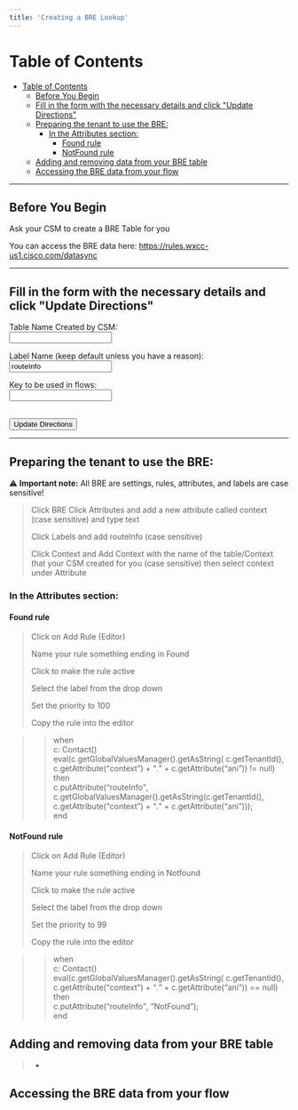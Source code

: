 ```yaml
---
title: 'Creating a BRE Lookup'
--- 
```

# Table of Contents

- [Table of Contents](#table-of-contents)
  - [Before You Begin](#before-you-begin)
  - [Fill in the form with the necessary details and click "Update Directions"](#fill-in-the-form-with-the-necessary-details-and-click-update-directions)
  - [Preparing the tenant to use the BRE:](#preparing-the-tenant-to-use-the-bre)
    - [In the Attributes section:](#in-the-attributes-section)
      - [Found rule](#found-rule)
      - [NotFound rule](#notfound-rule)
  - [Adding and removing data from your BRE table](#adding-and-removing-data-from-your-bre-table)
  - [Accessing the BRE data from your flow](#accessing-the-bre-data-from-your-flow)

---

## Before You Begin
Ask your CSM to create a BRE Table for you

You can access the BRE data here: https://rules.wxcc-us1.cisco.com/datasync

---

## Fill in the form with the necessary details and click "Update Directions" 
<form>
  
  <label for="context">Table Name Created by CSM:</label><br>
  <input type="text" id="context" name="context"><br>
  
  <label for="label">Label Name (keep default unless you have a reason):</label><br>
  <input type="text" id="label" name="label" value="routeInfo"><br>
  
  <label for="key">Key to be used in flows:</label><br>
  <input type="text" id="key" name="key"><br>
<br>

  <button onclick="update()">Update Directions</button>
</form>

---

## Preparing the tenant to use the BRE:

 ⚠️ **Important note:** All BRE are settings, rules, attributes, and labels are case sensitive!

> Click BRE 
Click Attributes and add a new attribute called context (case sensitive) and type text
>
> Click Labels and add <w class="label_out">routeInfo</w> (case sensitive)
>
> Click Context and Add Context with the name of the <w class = "context_out">table/Context that your CSM created for you</w> (case sensitive) then select <w class = "context_out">context</w> under Attribute

### In the Attributes section:

#### Found rule

> Click on Add Rule (Editor)
> 
> Name your rule <w class="context_out">something ending in </w>Found
> 
> Click to make the rule active
> 
> Select the label <w class = "label_out"> </w> from the drop down 
>
> Set the priority to 100
>
> Copy the rule into the editor



>> when<br>
    c: Contact()<br>
    eval(c.getGlobalValuesManager().getAsString( c.getTenantId(), c.getAttribute(<q>context</q>) + <q>.</q> + c.getAttribute(<q><w class = "key_out">ani</w></q>)) != null)<br>
 then<br>
    c.putAttribute(<q><w class = "label_out">routeInfo</w></q>, c.getGlobalValuesManager().getAsString(c.getTenantId(), c.getAttribute(<q>context</q>) + <q>.</q> + c.getAttribute(<q><w class = "key_out">ani</w></q>)));<br>
 end<br>

#### NotFound rule

> Click on Add Rule (Editor)
> 
> Name your rule <w class="context_out">something ending in </w>Notfound
> 
> Click to make the rule active
> 
> Select the label <w class = "label_out"> </w> from the drop down 
>
> Set the priority to 99
>
> Copy the rule into the editor




>> when<br>
    c: Contact()<br>
    eval(c.getGlobalValuesManager().getAsString( c.getTenantId(), c.getAttribute(<q>context</q>) + <q>.</q> + c.getAttribute(<q><w class = "key_out">ani</w></q>)) == null)<br>
 then<br>
   c.putAttribute(<q><w class = "label_out">routeInfo</w></q>, <q>NotFound</q>);<br>
 end<br>


## Adding and removing data from your BRE table
> 
> -



## Accessing the BRE data from your flow






<script>
    function update(){them = Array.from(document.querySelectorAll("input")).reduce((acc, input) => ({...acc, [input.id + "_out"] : input.value}),{});
	Object.entries(them).forEach((entry) => {
    Array.from(document.getElementsByClassName(entry[0])).forEach((element,index) => 
    {
      console.log(document.getElementsByClassName(entry[0])[index].innerHTML); 
      document.getElementsByClassName(entry[0])[index].innerHTML = entry[1];
    })})

  event.preventDefault()}
</script> 